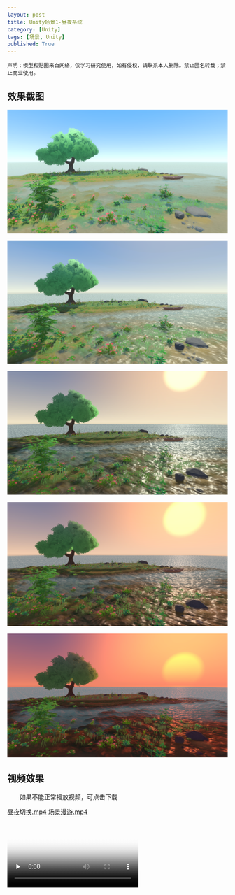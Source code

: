 ```yaml
---
layout: post
title: Unity场景1-昼夜系统
category: [Unity]
tags: [场景, Unity]
published: True
---
```



`声明：模型和贴图来自网络，仅学习研究使用，如有侵权，请联系本人删除。禁止匿名转载；禁止商业使用。`


## 效果截图

<left><img src="/public/img/场景练习/Unity场景1/4.bmp"></left>

<left><img src="/public/img/场景练习/Unity场景1/5.bmp"></left>

<left><img src="/public/img/场景练习/Unity场景1/3.bmp"></left>

<left><img src="/public/img/场景练习/Unity场景1/2.bmp"></left>

<left><img src="/public/img/场景练习/Unity场景1/1.bmp"></left>


## 视频效果
　　如果不能正常播放视频，可点击下载

[昼夜切换.mp4](/public/img/场景练习\Unity场景1/Unity场景1.mp4)
[场景漫游.mp4](/public/img/场景练习\Unity场景1/Unity场景2.mp4)

<video id="video" controls="" preload="none" poster="封面">
      <source id="mp4" src="/public/img/场景练习/Unity场景1/Unity场景1.mp4" type="video/mp4">
</videos>

<video id="video" controls="" preload="none" poster="封面">
      <source id="mp4" src="/public/img/场景练习/Unity场景1/Unity场景2.mp4" type="video/mp4">
</videos>

